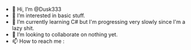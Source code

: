 - 👋 Hi, I’m @Dusk333
- 👀 I’m interested in basic stuff.
- 🌱 I’m currently learning C# but I'm progressing very slowly since I'm a lazy shit.
- 💞️ I’m looking to collaborate on nothing yet.
- 📫 How to reach me : 

<!---
Dusk333/Dusk333 is a ✨ special ✨ repository because its `README.md` (this file) appears on your GitHub profile.
You can click the Preview link to take a look at your changes.
--->
